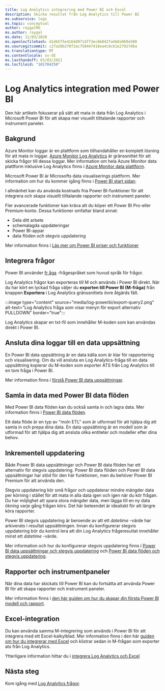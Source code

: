 ```yaml
---
title: Log Analytics integrering med Power BI och Excel
description: Skicka resultat från Log Analytics till Power BI
ms.subservice: logs
ms.topic: conceptual
author: roygalMS
ms.author: roygal
ms.date: 11/03/2020
ms.openlocfilehash: d1db5f5e4164d971dff3ec6b042fa4b0a969e508
ms.sourcegitcommit: c27a20b278f2ac758447418ea4c8c61e27927d6a
ms.translationtype: MT
ms.contentlocale: sv-SE
ms.lasthandoff: 03/03/2021
ms.locfileid: "101704250"
---
```

# <a name="log-analytics-integration-with-power-bi"></a>Log Analytics integration med Power BI

Den här artikeln fokuserar på sätt att mata in data från Log Analytics i Microsoft Power BI för att skapa mer visuellt tilltalande rapporter och instrument paneler. 

## <a name="background"></a>Bakgrund 

Azure Monitor loggar är en plattform som tillhandahåller en komplett lösning för att mata in loggar. [Azure Monitor Log Analytics](../platform/data-platform.md#) är gränssnittet för att skicka frågor till dessa loggar. Mer information om hela Azure Monitor data plattform inklusive Log Analytics finns i [Azure Monitor data plattform](../data-platform.md). 

Microsoft Power BI är Microsofts data visualiserings plattform. Mer information om hur du kommer igång finns i [Power BI start sidan](https://powerbi.microsoft.com/). 


I allmänhet kan du använda kostnads fria Power BI-funktioner för att integrera och skapa visuellt tilltalande rapporter och instrument paneler.

Fler avancerade funktioner kan kräva att du köper ett Power BI Pro-eller Premium-konto. Dessa funktioner omfattar bland annat: 
 - Dela ditt arbete 
 - schemalagda uppdateringar
 - Power BI-appar 
 - data flöden och stegvis uppdatering 

Mer information finns i [Läs mer om Power BI priser och funktioner](https://powerbi.microsoft.com/pricing/) 

## <a name="integrating-queries"></a>Integrera frågor  

Power BI använder [fr åga](/powerquery-m/power-query-m-language-specification/) -frågespråket som huvud språk för frågor. 

Log Analytics frågor kan exporteras till M och används i Power BI direkt. När du har kört en lyckad fråga väljer du **exporten till Power BI (M-fråga)** från knappen **Exportera** i Log Analytics gränssnittets övre åtgärds fält.


:::image type="content" source="media/log-powerbi/export-query2.png" alt-text="Log Analytics fråga som visar menyn för export alternativ PULLDOWN" border="true":::

Log Analytics skapar en txt-fil som innehåller M-koden som kan användas direkt i Power BI.

## <a name="connecting-your-logs-to-a-dataset"></a>Ansluta dina loggar till en data uppsättning 

En Power BI data uppsättning är en data källa som är klar för rapportering och visualisering. Om du vill ansluta en Log Analytics-fråga till en data uppsättning kopierar du M-koden som exporter ATS från Log Analytics till en tom fråga i Power BI. 

Mer information finns i [förstå Power BI data uppsättningar](/power-bi/service-datasets-understand/). 

## <a name="collect-data-with-power-bi-dataflows"></a>Samla in data med Power BI data flöden 

Med Power BI data flöden kan du också samla in och lagra data. Mer information finns i [Power BI data flöden](/power-bi/service-dataflows-overview).

Ett data flöde är en typ av "moln ETL" som är utformad för att hjälpa dig att samla in och prepa dina data. En data uppsättning är en modell som är utformad för att hjälpa dig att ansluta olika entiteter och modeller efter dina behov.

## <a name="incremental-refresh"></a>Inkrementell uppdatering 

Både Power BI data uppsättningar och Power BI data flöden har ett alternativ för stegvis uppdatering. Power BI data flöden och Power BI data uppsättningar har stöd för den här funktionen, men du behöver Power BI Premium för att använda den.  


Stegvis uppdatering kör små frågor och uppdaterar mindre mängder data per körning i stället för att mata in alla data igen och igen när du kör frågan. Du har möjlighet att spara stora mängder data, men lägga till en ny data ökning varje gång frågan körs. Det här beteendet är idealiskt för att längre köra rapporter.

Power BI stegvis uppdatering är beroende av att ett *datetime* -värde har arkiverats i resultat uppsättningen. Innan du konfigurerar stegvis uppdatering bör du kontrol lera att din Log Analytics frågeresultat innehåller minst ett *datetime* -värde. 

Mer information och hur du konfigurerar stegvis uppdatering finns i [Power BI data uppsättningar och stegvis uppdatering](/power-bi/service-premium-incremental-refresh) och [Power BI data flöden och stegvis uppdatering](/power-bi/service-dataflows-incremental-refresh).

## <a name="reports-and-dashboards"></a>Rapporter och instrumentpaneler

När dina data har skickats till Power BI kan du fortsätta att använda Power BI för att skapa rapporter och instrument paneler.

Mer information finns i [den här guiden om hur du skapar din första Power BI modell och rapport](/learn/modules/build-your-first-power-bi-report/).  

## <a name="excel-integration"></a>Excel-integration

Du kan använda samma M-integrering som används i Power BI för att integrera med ett Excel-kalkylblad. Mer information finns i den här [guiden om hur du integrerar med Excel](https://support.microsoft.com/office/import-data-from-external-data-sources-power-query-be4330b3-5356-486c-a168-b68e9e616f5a) och klistrar sedan in M-frågan som exporter ats från Log Analytics.

Ytterligare information hittar du i [integrera Log Analytics och Excel](log-excel.md)

## <a name="next-steps"></a>Nästa steg

Kom igång med [Log Analytics frågor](./log-query-overview.md).